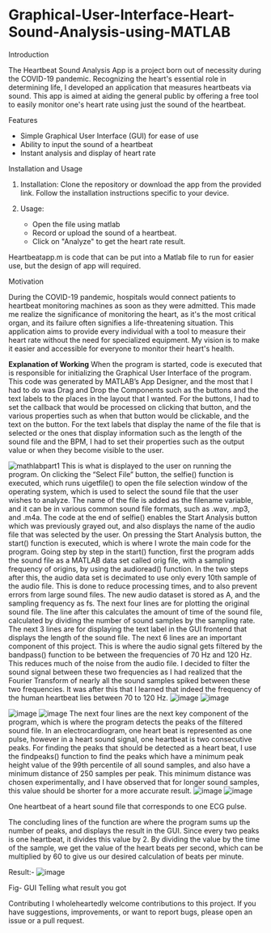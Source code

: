 # Graphical-User-Interface-Heart-Sound-Analysis-using-MATLAB

Introduction

The Heartbeat Sound Analysis App is a project born out of necessity during the COVID-19 pandemic. Recognizing the heart's essential role in determining life, I developed an application that measures heartbeats via sound. This app is aimed at aiding the general public by offering a free tool to easily monitor one's heart rate using just the sound of the heartbeat.

Features

- Simple Graphical User Interface (GUI) for ease of use
- Ability to input the sound of a heartbeat
- Instant analysis and display of heart rate

 Installation and Usage

1. Installation: Clone the repository or download the app from the provided link. Follow the installation instructions specific to your device.

2. Usage:
    - Open the file using matlab
    - Record or upload the sound of a heartbeat.
    - Click on "Analyze" to get the heart rate result.
  
 Heartbeatapp.m is code that can be put into a Matlab file to run for easier use, but the design of app will required. 
  
 Motivation

During the COVID-19 pandemic, hospitals would connect patients to heartbeat monitoring machines as soon as they were admitted. This made me realize the significance of monitoring the heart, as it's the most critical organ, and its failure often signifies a life-threatening situation. This application aims to provide every individual with a tool to measure their heart rate without the need for specialized equipment. My vision is to make it easier and accessible for everyone to monitor their heart's health.


**Explanation of Working**
When the program is started, code is executed that is responsible for initializing the Graphical User Interface of the program. This code was generated by MATLAB’s App Designer, and the most that I had to do was Drag and Drop the Components such as the buttons and the text labels to the places in the layout that I wanted. For the buttons, I had to set the callback that would be processed on clicking that button, and the various properties such as when that button would be clickable, and the text on the button. For the text labels that display the name of the file that is
selected or the ones that display information such as the length of the sound file and the BPM, I had to set their properties such as the output value or when they become visible to the user.

![mathlabpart1](https://github.com/sodeep112/Graphical-User-Interface-Heart-Sound-Analysis-using-MATLAB/assets/63743435/cdef9577-6b69-4279-b11b-783887083a69)
This is what is displayed to the user on running the program. On clicking the “Select File” button, the selfie() function is executed, which runs uigetfile() to open the file selection window of the operating system, which is used to select the sound file that the user wishes to analyze. The name of the file is added as the filename variable, and it can be in various common sound file formats, such as .wav, .mp3, and .m4a.
The code at the end of selfie() enables the Start Analysis button which was previously grayed out, and also displays the name of the audio file that was selected by the user. On pressing the Start Analysis button, the start() function is executed, which is where I wrote the main code for the program.
Going step by step in the start() function, first the program adds the sound file as a MATLAB data set called orig file, with a sampling frequency of origins, by using the audioread() function.
In the two steps after this, the audio data set is decimated to use only every 10th sample of the audio file. This is done to reduce processing times, and to also prevent errors from large sound files. The new audio dataset is stored as A, and the sampling frequency as fs.
The next four lines are for plotting the original sound file. The line after this calculates the
amount of time of the sound file, calculated by dividing the number of sound samples by the sampling rate.
The next 3 lines are for displaying the text label in the GUI frontend that displays the length of the sound file.
The next 6 lines are an important component of this project. This is where the audio signal gets filtered by the bandpass() function to be between the frequencies of 70 Hz and 120 Hz. This reduces much of the noise from the audio file. I decided to filter the sound signal between these two frequencies as I had realized that the Fourier Transform of nearly all the sound samples
spiked between these two frequencies. It was after this that I learned that indeed the frequency of the human heartbeat lies between 70 to 120 Hz.
![image](https://github.com/sodeep112/Graphical-User-Interface-Heart-Sound-Analysis-using-MATLAB/assets/63743435/cf1650b2-6397-4bcb-879b-51a994d08cce)
![image](https://github.com/sodeep112/Graphical-User-Interface-Heart-Sound-Analysis-using-MATLAB/assets/63743435/67e10fec-8760-4ef2-92db-edce9d53e0eb)

![image](https://github.com/sodeep112/Graphical-User-Interface-Heart-Sound-Analysis-using-MATLAB/assets/63743435/bbb67614-9d73-4c23-a956-f974a4725d45)
![image](https://github.com/sodeep112/Graphical-User-Interface-Heart-Sound-Analysis-using-MATLAB/assets/63743435/610cd5ac-36f2-4a05-9fec-dd51dcb486da)
The next four lines are the next key component of the program, which is where the program detects the peaks of the filtered sound file. In an electrocardiogram, one heart beat is represented as one pulse, however in a heart sound signal, one heartbeat is two consecutive peaks. For finding the peaks that should be detected as a heart beat, I use the findpeaks() function to find the peaks which have a minimum peak height value of the 99th percentile of all sound samples, and
also have a minimum distance of 250 samples per peak. This minimum distance was chosen experimentally, and I have observed that for longer sound samples, this value should be shorter for a more accurate result.
![image](https://github.com/sodeep112/Graphical-User-Interface-Heart-Sound-Analysis-using-MATLAB/assets/63743435/6bc4a743-76d1-4cf4-b340-e3a67ebfcb81)
![image](https://github.com/sodeep112/Graphical-User-Interface-Heart-Sound-Analysis-using-MATLAB/assets/63743435/cc775c49-69aa-4449-866e-053eb8e23236)


One heartbeat of a heart sound file that corresponds to one ECG pulse.
 
The concluding lines of the function are where the program sums up the number of peaks, and displays the result in the GUI. Since every two peaks is one heartbeat, it divides this value by 2. By dividing the value by the time of the sample, we get the value of the heart beats per second, which can be multiplied by 60 to give us our desired calculation of beats per minute.

Result:-
![image](https://github.com/sodeep112/Graphical-User-Interface-Heart-Sound-Analysis-using-MATLAB/assets/63743435/466c1b75-2482-4364-87de-24ceb18fa11e)

Fig- GUI Telling what result you got

 Contributing
I wholeheartedly welcome contributions to this project. If you have suggestions, improvements, or want to report bugs, please open an issue or a pull request.




